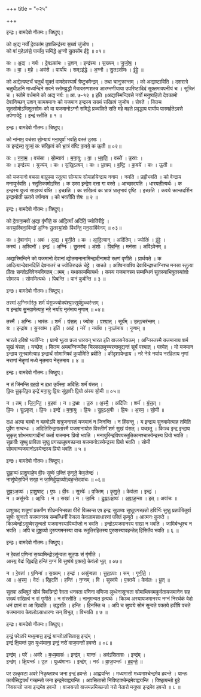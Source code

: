 +++
title = "०२५"

+++


इन्द्रः। वामदेवो गौतमः। त्रिष्टुप्।

को अ॒द्य नर्यो॑ दे॒वका॑म उ॒शन्निन्द्र॑स्य स॒ख्यं जु॑जोष ।  
को वा॑ म॒हेऽव॑से॒ पार्या॑य॒ समि॑द्धे अ॒ग्नौ सु॒तसो॑म ईट्टे ॥ ०१॥

कः । अ॒द्य । नर्यः॑ । दे॒वऽका॑मः । उ॒शन् । इन्द्र॑स्य । स॒ख्यम् । जु॒जो॒ष॒ ।  
कः । वा॒ । म॒हे । अव॑से । पार्या॑य । सम्ऽइ॑द्धे । अ॒ग्नौ । सु॒तऽसो॑मः । ई॒ट्टे॒ ॥

को अद्येत्यष्टर्चं चतुर्थं सूक्तं वामदेवस्यार्षं त्रैष्टुभमैन्द्रम् । तथा चानुक्रान्तम् । को अद्याष्टाविति । दशरात्रे चतुर्थेऽहनि माध्यन्दिने सवने स्तोमव्रुद्धौ मैत्रावरुणशस्त्र आरम्भणीयाया उपरिष्टादिदं सूक्तमावपनीयं च । सूत्रितं च । स्तोमे वर्धमाने को अद्य नर्यः ॥ आ. ७-१२ ॥ इति ॥अद्यास्मिन्दिवसे नर्यो मनुष्यहितो देवकामो देवानिच्छन् उशन् कामयमानः को यजमान इन्द्रस्य सख्यं सखित्वं जुजोष । सेवते । किञ्च सुतसोमोऽभिशुतसोमः को वा यजमानोऽग्नौ समिद्धे प्रज्वलिते सति महे महते प्रवृद्धाय पार्याय पारमर्हतेऽवसे तर्पणायेट्टे । इन्द्रं स्तौति ॥ १ ॥

इन्द्रः। वामदेवो गौतमः। त्रिष्टुप्।

को ना॑नाम॒ वच॑सा सो॒म्याय॑ मना॒युर्वा॑ भवति॒ वस्त॑ उ॒स्राः ।  
क इन्द्र॑स्य॒ युज्यं॒ कः स॑खि॒त्वं को भ्रा॒त्रं व॑ष्टि क॒वये॒ क ऊ॒ती ॥ ०२॥

कः । न॒ना॒म॒ । वच॑सा । सो॒म्याय॑ । म॒ना॒युः । वा॒ । भ॒व॒ति॒ । वस्ते॑ । उ॒स्राः ।  
कः । इन्द्र॑स्य । युज्य॑म् । कः । स॒खि॒ऽत्वम् । कः । भ्रा॒त्रम् । व॒ष्टि॒ । क॒वये॑ । कः । ऊ॒ती ॥

को यजमानो वचसा वाग्रूपया स्तुत्या सोम्याय सोमार्हायेन्द्राय ननाम । नमति । प्रह्वीभवति । को वेन्द्राय मनायुर्भवति । स्तुतिकामोऽस्ति । क उस्रा इन्द्रेण दत्ता गा वस्ते । आच्छादयति । धारयतीत्यर्थः । क इन्द्रस्य युज्यं साहाय्यं वष्ति । इच्छति । कः सखित्वं कः भ्रात्रं भ्रातृभावं वृष्टि । इच्छति । कवये क्रान्तदर्शिन इन्द्रायोती ऊतये तर्पणाय । को भवतीति शेषः ॥ २ ॥

इन्द्रः। वामदेवो गौतमः। त्रिष्टुप्।

को दे॒वाना॒मवो॑ अ॒द्या वृ॑णीते॒ क आ॑दि॒त्याँ अदि॑तिं॒ ज्योति॑रीट्टे ।  
कस्या॒श्विना॒विन्द्रो॑ अ॒ग्निः सु॒तस्यां॒शोः पि॑बन्ति॒ मन॒सावि॑वेनम् ॥ ०३॥

कः । दे॒वाना॑म् । अवः॑ । अ॒द्य । वृ॒णी॒ते । कः । आ॒दि॒त्यान् । अदि॑तिम् । ज्योतिः॑ । ई॒ट्टे॒ ।  
कस्य॑ । अ॒श्विनौ॑ । इन्द्रः॑ । अ॒ग्निः । सु॒तस्य॑ । अं॒शोः । पि॒ब॒न्ति॒ । मन॑सा । अवि॑ऽवेनम् ॥

अद्यास्मिन्दिने को यजमानो देवानां द्योतमानानामिन्द्रादीनामवो रक्षणं वृणीते । प्रार्थयते । क आदित्यान्देवानदितिं देवमातरं च ज्योतिरुदकं चेट्टे । याचते । अश्विनावश्वि देवाविन्द्रश्चाग्निश्च मनसा स्तुत्या प्रीताः सन्तोऽविवेनमविगतम् ामम् । यथाकाममित्यर्थः । कस्य यजमानस्य सम्बन्धिनं सुतस्याभिषुतस्यांशोः सोमस्य । सोममित्यर्थः । पिबन्ति । पानं कुर्वन्ति ॥ ३ ॥

इन्द्रः। वामदेवो गौतमः। त्रिष्टुप्।

तस्मा॑ अ॒ग्निर्भार॑तः॒ शर्म॑ यंस॒ज्ज्योक्प॑श्या॒त्सूर्य॑मु॒च्चर॑न्तम् ।  
य इन्द्रा॑य सु॒नवा॒मेत्याह॒ नरे॒ नर्या॑य॒ नृत॑माय नृ॒णाम् ॥ ०४॥

तस्मै॑ । अ॒ग्निः । भार॑तः । शर्म॑ । यं॒स॒त् । ज्योक् । प॒श्या॒त् । सूर्य॑म् । उ॒त्ऽचर॑न्तम् ।  
यः । इन्द्रा॑य । सु॒नवा॑म । इति॑ । आह॑ । नरे॑ । नर्या॑य । नृऽत॑माय । नृ॒णाम् ॥

भारतो हविषो भर्ताग्निः । प्राणो भूत्वा प्रजा धारयन् भारत इति वाजसनेयकम् । अग्निस्तस्मै यजमानाय शर्म सुखं यंसत् । यच्छेत् । किञ्च अयमग्निर्ज्योक् चिरकालमुच्चरन्तमुद्यन्तं सूर्यं पश्यात् । पश्येत् । यो यजमान इन्द्राय सुनवामेत्याह इन्द्रार्थं सोमाभिषवं कुर्यामिति ब्रवीति । कीदृशायेन्द्राय । नरे नेत्रे नर्याय नरहिताय नृणां नराणां नेतॄणां मध्ये नृतमाय नेतृतमाय ॥ ४ ॥

इन्द्रः। वामदेवो गौतमः। त्रिष्टुप्।

न तं जि॑नन्ति ब॒हवो॒ न द॒भ्रा उ॒र्व॑स्मा॒ अदि॑तिः॒ शर्म॑ यंसत् ।  
प्रि॒यः सु॒कृत्प्रि॒य इन्द्रे॑ मना॒युः प्रि॒यः सु॑प्रा॒वीः प्रि॒यो अ॑स्य सो॒मी ॥ ०५॥

न । तम् । जि॒न॒न्ति॒ । ब॒हवः॑ । न । द॒भ्राः । उ॒रु । अ॒स्मै॒ । अदि॑तिः । शर्म॑ । यं॒स॒त् ।  
प्रि॒यः । सु॒ऽकृत् । प्रि॒यः । इन्द्रे॑ । म॒ना॒युः । प्रि॒यः । सु॒प्र॒ऽअ॒वीः । प्रि॒यः । अ॒स्य॒ । सो॒मी ॥

दभ्रा अल्पा बहवो न बहवोऽपि शत्रुजनास्तं यजमानं न जिनन्ति । न हिंसन्तु । य इन्द्राय सुनवामेत्याह तमिति पूर्वेण सम्बन्धः । अदितिरिन्द्रमातास्मै यजमानायोरु विस्तीर्णं शर्म सुखं यंसत् । यच्छतु । किञ्च इन्द्र इन्द्राय सुकृत् शोभनयागादीनां कर्ता यजमानः प्रियो भवति । मनायुरिन्द्रविषयस्तुतिकामश्चास्येन्द्रस्य प्रियो भवति । सुप्रावीः सुष्थु प्राविता सुष्ठु प्रगच्छन्नुपगच्छन्वा यजमानोऽस्येन्द्रस्य प्रियो भवति । सोमी सोमवान्यजमानोऽस्येन्द्रस्य प्रियो भवति ॥ ५ ॥

इन्द्रः। वामदेवो गौतमः। त्रिष्टुप्।

सु॒प्रा॒व्यः॑ प्राशु॒षाळे॒ष वी॒रः सुष्वेः॑ प॒क्तिं कृ॑णुते॒ केव॒लेन्द्रः॑ ।  
नासु॑ष्वेरा॒पिर्न सखा॒ न जा॒मिर्दु॑ष्प्रा॒व्यो॑ऽवह॒न्तेदवा॑चः ॥ ०६॥

सु॒प्र॒ऽअ॒व्यः॑ । प्रा॒शु॒षाट् । ए॒षः । वी॒रः । सुस्वेः॑ । प॒क्तिम् । कृ॒णु॒ते॒ । केव॑ला । इन्द्रः॑ ।  
न । असु॑स्वेः । आ॒पिः । न । सखा॑ । न । जा॒मिः । दुः॒प्र॒ऽअ॒व्यः॑ । अ॒व॒ऽह॒न्ता । इत् । अवा॑चः ॥

प्राशुषाट् शत्रूणां प्रकर्षेण शीघ्रमभिभवता वीरो विक्रान्त एष इन्द्रः सुप्राव्यः सुष्ठूपगच्छतो हविर्भिः सुष्ठु प्रतर्पयितुर्वा सुष्वेः सुन्वतो यजमानस्य सम्बन्धिनीं केवला केवलामसाधारणां पक्तिं कृणुते । आत्मनः कुरुते । किञ्चेन्द्रोऽसुष्वेरसुन्वतो यजमानस्यापिर्व्याप्तो न भवति । इन्द्रोऽयजमानस्य सखा न भवति । जामिर्बन्धुश्च न भवति । अपि च दुष्ट्राव्यो दुरुपगमनस्या वाचः स्तुतिरहितस्य पुरुशस्यावहन्तेत् हिंसितैव भवति ॥ ६ ॥

इन्द्रः। वामदेवो गौतमः। त्रिष्टुप्।

न रे॒वता॑ प॒णिना॑ स॒ख्यमिन्द्रोऽसु॑न्वता सुत॒पाः सं गृ॑णीते ।  
आस्य॒ वेदः॑ खि॒दति॒ हन्ति॑ न॒ग्नं वि सुष्व॑ये प॒क्तये॒ केव॑लो भूत् ॥ ०७॥

न । रे॒वता॑ । प॒णिना॑ । स॒ख्यम् । इन्द्रः॑ । असु॑न्वता । सु॒त॒ऽपाः । सम् । गृ॒णी॒ते॒ ।  
आ । अ॒स्य॒ । वेदः॑ । खि॒दति॑ । हन्ति॑ । न॒ग्नम् । वि । सुस्व॑ये । प॒क्तये॑ । केव॑लः । भू॒त् ॥

सुतपा अभिषुतं सोमं पिबन्निन्द्रो रेवता धनवता पणिना वणिजा लुब्धेनासुन्वता सोमाभिषवमकुर्वतायजमानेन सह सख्यं सखित्वं न सं गृणीते । न संस्तौति । नानुमन्यत इत्यर्थः । किञ्च अस्यायजमानस्य नग्नं निरर्थकं वेदो धनं ज्ञानं वा आ खिदति । उद्धरति । हन्ति । हिनस्ति च । अपि च सुष्वये सोमं सुन्वते पक्तये हवींषि पचते यजमानाय केवलोऽसाधारणः सन् विभूत् । विभवति ॥ ७ ॥

इन्द्रः। वामदेवो गौतमः। त्रिष्टुप्।

इन्द्रं॒ परेऽव॑रे मध्य॒मास॒ इन्द्रं॒ यान्तोऽव॑सितास॒ इन्द्र॑म् ।  
इन्द्रं॑ क्षि॒यन्त॑ उ॒त युध्य॑माना॒ इन्द्रं॒ नरो॑ वाज॒यन्तो॑ हवन्ते ॥ ०८॥

इन्द्र॑म् । परे॑ । अव॑रे । म॒ध्य॒मासः॑ । इन्द्र॑म् । यान्तः॑ । अव॑ऽसितासः । इन्द्र॑म् ।  
इन्द्र॑म् । क्षि॒यन्तः॑ । उ॒त । युध्य॑मानाः । इन्द्र॑म् । नरः॑ । वा॒ज॒यन्तः॑ । ह॒व॒न्ते॒ ॥

पर उत्कृश्टा अवरे निकृष्ताश्च जना इन्द्रं हवन्ते । आह्वयन्ति । मध्यमासो मध्यमाश्चेन्द्रमेव हवन्ते । यान्तः कार्यसिद्ध्यर्थं गच्छन्तो जना इन्द्रमेवाह्वयन्ति । अवसितासो निविष्टाश्चेन्द्रमेवाह्वयन्ति । क्श्झियन्तो ग्रुहे निवसन्तो जना इन्द्रमेव हवन्ते । वाजयन्तो वाजमन्नमिच्छन्तो नरो नेतारो मनुष्या इन्द्रमेव हवन्ते ॥ ८ ॥